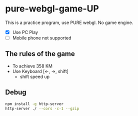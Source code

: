 # pure-webgl-game-UP

This is a practice program, use PURE webgl. No game engine.

-   [x] Use PC Play
-   [ ] Mobile phone not supported

## The rules of the game

-   To achieve 358 KM
-   Use Keyboard [←, →, shift]
    -   shift speed up

## Debug

```bash
npm install -g http-server
http-server ./ --cors -c-1 --gzip
```
